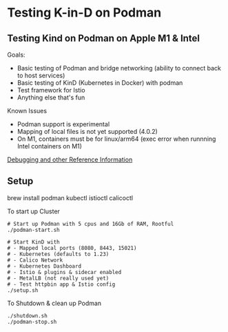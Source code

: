# Testing K-in-D on Podman
## Testing Kind on Podman on Apple M1 & Intel

Goals:
- Basic testing of Podman and bridge networking (ability to connect back to host services)
- Basic testing of KinD (Kubernetes in Docker) with podman 
- Test framework for Istio
- Anything else that's fun

Known Issues
- Podman support is experimental
- Mapping of local files is not yet supported (4.0.2)
- On M1, containers must be for linux/arm64 (exec error when runnning Intel containers on M1)

[Debugging and other Reference Information](./debugging.md)

## Setup

brew install podman kubectl istioctl calicoctl  

To start up Cluster

```$xslt
# Start up Podman with 5 cpus and 16Gb of RAM, Rootful 
./podman-start.sh

# Start KinD with
# - Mapped local ports (8080, 8443, 15021)
# - Kubernetes (defaults to 1.23)
# - Calico Network
# - Kubernetes Dashboard
# - Istio & plugins & sidecar enabled
# - MetalLB (not really used yet)
# - Test httpbin app & Istio config
./setup.sh
```

To Shutdown & clean up Podman
```
./shutdown.sh
./podman-stop.sh
```

